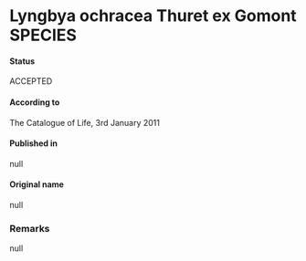 # Lyngbya ochracea Thuret ex Gomont SPECIES

#### Status
ACCEPTED

#### According to
The Catalogue of Life, 3rd January 2011

#### Published in
null

#### Original name
null

### Remarks
null